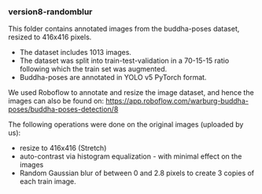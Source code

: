 ### **version8-randomblur**

This folder contains annotated images from the buddha-poses dataset, resized to 416x416 pixels.
- The dataset includes 1013 images.
- The dataset was split into train-test-validation in a 70-15-15 ratio following which the train set was augmented.
- Buddha-poses are annotated in YOLO v5 PyTorch format.


We used Roboflow to annotate and resize the image dataset, and hence the images can also be found on:
https://app.roboflow.com/warburg-buddha-poses/buddha-poses-detection/8

The following operations were done on the original images (uploaded by us):
- resize to 416x416 (Stretch)
- auto-contrast via histogram equalization - with minimal effect on the images
- Random Gaussian blur of between 0 and 2.8 pixels to create 3 copies of each train image.
